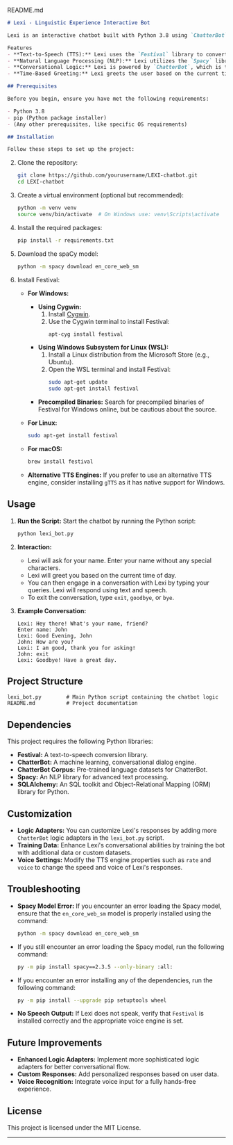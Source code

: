 

README.md

```markdown
# Lexi - Linguistic Experience Interactive Bot

Lexi is an interactive chatbot built with Python 3.8 using `ChatterBot`, `Spacy`, and `Festival` for natural language processing and text-to-speech. It engages users in conversation and provides time-based greetings. The project can be run locally and is easily customizable with additional logic adapters or training data. Python 3.8 is recommended for optimal compatibility with `ChatterBot`.

Features
- **Text-to-Speech (TTS):** Lexi uses the `Festival` library to convert text responses to speech, making the interaction more engaging.
- **Natural Language Processing (NLP):** Lexi utilizes the `Spacy` library to process text input and generate responses.
- **Conversational Logic:** Lexi is powered by `ChatterBot`, which is trained on the English language corpus to provide intelligent responses.
- **Time-Based Greeting:** Lexi greets the user based on the current time of day.

## Prerequisites

Before you begin, ensure you have met the following requirements:

- Python 3.8
- pip (Python package installer)
- (Any other prerequisites, like specific OS requirements)

## Installation

Follow these steps to set up the project:


   ```

2. Clone the repository:
   ```bash
   git clone https://github.com/yourusername/LEXI-chatbot.git
   cd LEXI-chatbot
   ```

2. Create a virtual environment (optional but recommended):
   ```bash
   python -m venv venv
   source venv/bin/activate  # On Windows use: venv\Scripts\activate
   ```

3. Install the required packages:
   ```bash
   pip install -r requirements.txt
   ```

4. Download the spaCy model:
   ```bash
   python -m spacy download en_core_web_sm
   ```

5. Install Festival:
   - **For Windows:**
     - **Using Cygwin:**
       1. Install [Cygwin](https://www.cygwin.com/).
       2. Use the Cygwin terminal to install Festival:
          ```bash
          apt-cyg install festival
          ```
     - **Using Windows Subsystem for Linux (WSL):**
       1. Install a Linux distribution from the Microsoft Store (e.g., Ubuntu).
       2. Open the WSL terminal and install Festival:
          ```bash
          sudo apt-get update
          sudo apt-get install festival
          ```
     - **Precompiled Binaries:** Search for precompiled binaries of Festival for Windows online, but be cautious about the source.

   - **For Linux:**
     ```bash
     sudo apt-get install festival
     ```

   - **For macOS:**
     ```bash
     brew install festival
     ```

   - **Alternative TTS Engines:** If you prefer to use an alternative TTS engine, consider installing `gTTS` as it has native support for Windows.

## Usage

1. **Run the Script:**
   Start the chatbot by running the Python script:

   ```bash
   python lexi_bot.py
   ```

2. **Interaction:**
   - Lexi will ask for your name. Enter your name without any special characters.
   - Lexi will greet you based on the current time of day.
   - You can then engage in a conversation with Lexi by typing your queries. Lexi will respond using text and speech.
   - To exit the conversation, type `exit`, `goodbye`, or `bye`.

3. **Example Conversation:**
   ```plaintext
   Lexi: Hey there! What's your name, friend?
   Enter name: John
   Lexi: Good Evening, John
   John: How are you?
   Lexi: I am good, thank you for asking!
   John: exit
   Lexi: Goodbye! Have a great day.
   ```

## Project Structure

```plaintext
lexi_bot.py        # Main Python script containing the chatbot logic
README.md          # Project documentation
```

## Dependencies

This project requires the following Python libraries:

- **Festival:** A text-to-speech conversion library.
- **ChatterBot:** A machine learning, conversational dialog engine.
- **ChatterBot Corpus:** Pre-trained language datasets for ChatterBot.
- **Spacy:** An NLP library for advanced text processing.
- **SQLAlchemy:** An SQL toolkit and Object-Relational Mapping (ORM) library for Python.

## Customization

- **Logic Adapters:** You can customize Lexi's responses by adding more `ChatterBot` logic adapters in the `lexi_bot.py` script.
- **Training Data:** Enhance Lexi's conversational abilities by training the bot with additional data or custom datasets.
- **Voice Settings:** Modify the TTS engine properties such as `rate` and `voice` to change the speed and voice of Lexi's responses.

## Troubleshooting

- **Spacy Model Error:** If you encounter an error loading the Spacy model, ensure that the `en_core_web_sm` model is properly installed using the command:

  ```bash
  python -m spacy download en_core_web_sm
  ```

- If you still encounter an error loading the Spacy model, run the following command:

  ```bash
  py -m pip install spacy==2.3.5 --only-binary :all:
  ```

- If you encounter an error installing any of the dependencies, run the following command:

  ```bash
  py -m pip install --upgrade pip setuptools wheel
  ```

- **No Speech Output:** If Lexi does not speak, verify that `Festival` is installed correctly and the appropriate voice engine is set.

## Future Improvements

- **Enhanced Logic Adapters:** Implement more sophisticated logic adapters for better conversational flow.
- **Custom Responses:** Add personalized responses based on user data.
- **Voice Recognition:** Integrate voice input for a fully hands-free experience.

## License

This project is licensed under the MIT License.

---
